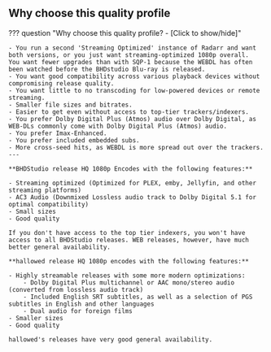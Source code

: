 <!-- markdownlint-disable MD041-->
## Why choose this quality profile

??? question "Why choose this quality profile? - [Click to show/hide]"

    - You run a second 'Streaming Optimized' instance of Radarr and want both versions, or you just want streaming-optimized 1080p overall.
    You want fewer upgrades than with SQP-1 because the WEBDL has often been watched before the BHDstudio Blu-ray is released.
    - You want good compatibility across various playback devices without compromising release quality.
    - You want little to no transcoding for low-powered devices or remote streaming.
    - Smaller file sizes and bitrates.
    - Easier to get even without access to top-tier trackers/indexers.
    - You prefer Dolby Digital Plus (Atmos) audio over Dolby Digital, as WEB-DLs commonly come with Dolby Digital Plus (Atmos) audio.
    - You prefer Imax-Enhanced.
    - You prefer included embedded subs.
    - More cross-seed hits, as WEBDL is more spread out over the trackers.
    ---

    **BHDStudio release HQ 1080p Encodes with the following features:**

    - Streaming optimized (Optimized for PLEX, emby, Jellyfin, and other streaming platforms)
    - AC3 Audio (Downmixed Lossless audio track to Dolby Digital 5.1 for optimal compatibility)
    - Small sizes
    - Good quality

    If you don't have access to the top tier indexers, you won't have access to all BHDStudio releases. WEB releases, however, have much better general availability.

    **hallowed release HQ 1080p encodes with the following features:**

    - Highly streamable releases with some more modern optimizations:
        - Dolby Digital Plus multichannel or AAC mono/stereo audio (converted from lossless audio track)
        - Included English SRT subtitles, as well as a selection of PGS subtitles in English and other languages
        - Dual audio for foreign films
    - Smaller sizes
    - Good quality

    hallowed's releases have very good general availability.
<!-- markdownlint-enable MD041-->
